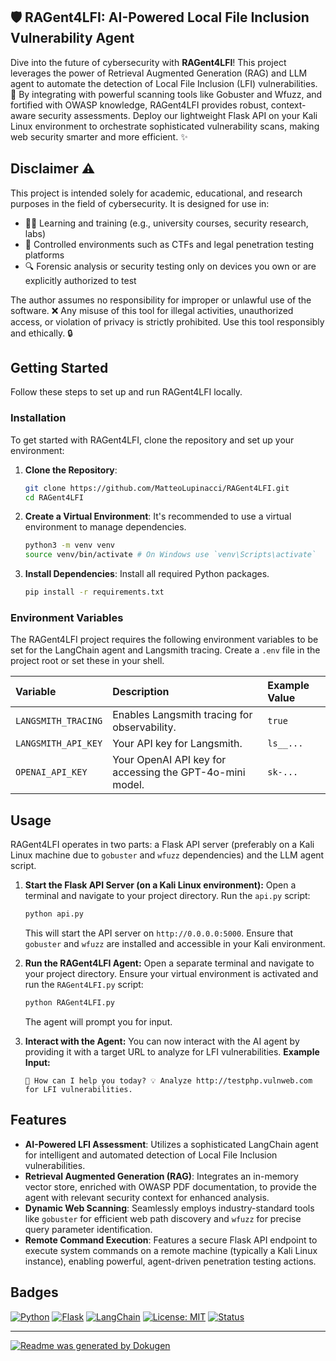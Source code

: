 ## 🛡️ RAGent4LFI: AI-Powered Local File Inclusion Vulnerability Agent

Dive into the future of cybersecurity with **RAGent4LFI**! This project leverages the power of Retrieval Augmented Generation (RAG) and LLM agent to automate the detection of Local File Inclusion (LFI) vulnerabilities. 🚀 By integrating with powerful scanning tools like Gobuster and Wfuzz, and fortified with OWASP knowledge, RAGent4LFI provides robust, context-aware security assessments. Deploy our lightweight Flask API on your Kali Linux environment to orchestrate sophisticated vulnerability scans, making web security smarter and more efficient. ✨

## Disclaimer ⚠️

This project is intended solely for academic, educational, and research purposes in the field of cybersecurity. It is designed for use in:
*	🧑‍🎓 Learning and training (e.g., university courses, security research, labs)
*	🎯 Controlled environments such as CTFs and legal penetration testing platforms
*	🔍 Forensic analysis or security testing only on devices you own or are explicitly authorized to test

The author assumes no responsibility for improper or unlawful use of the software. ❌ Any misuse of this tool for illegal activities, unauthorized access, or violation of privacy is strictly prohibited. Use this tool responsibly and ethically. 🔒

## Getting Started

Follow these steps to set up and run RAGent4LFI locally.

### Installation

To get started with RAGent4LFI, clone the repository and set up your environment:

1.  **Clone the Repository**:
    ```bash
    git clone https://github.com/MatteoLupinacci/RAGent4LFI.git
    cd RAGent4LFI
    ```

2.  **Create a Virtual Environment**:
    It's recommended to use a virtual environment to manage dependencies.
    ```bash
    python3 -m venv venv
    source venv/bin/activate # On Windows use `venv\Scripts\activate`
    ```

3.  **Install Dependencies**:
    Install all required Python packages.
    ```bash
    pip install -r requirements.txt
    ```

### Environment Variables

The RAGent4LFI project requires the following environment variables to be set for the LangChain agent and Langsmith tracing. Create a `.env` file in the project root or set these in your shell.

| Variable             | Description                                          | Example Value         |
| :------------------- | :--------------------------------------------------- | :-------------------- |
| `LANGSMITH_TRACING`  | Enables Langsmith tracing for observability.         | `true`                |
| `LANGSMITH_API_KEY`  | Your API key for Langsmith.                          | `ls__...`             |
| `OPENAI_API_KEY`     | Your OpenAI API key for accessing the GPT-4o-mini model. | `sk-...`              |

## Usage

RAGent4LFI operates in two parts: a Flask API server (preferably on a Kali Linux machine due to `gobuster` and `wfuzz` dependencies) and the LLM agent script.

1.  **Start the Flask API Server (on a Kali Linux environment):**
    Open a terminal and navigate to your project directory. Run the `api.py` script:
    ```bash
    python api.py
    ```
    This will start the API server on `http://0.0.0.0:5000`. Ensure that `gobuster` and `wfuzz` are installed and accessible in your Kali environment.

2.  **Run the RAGent4LFI Agent:**
    Open a separate terminal and navigate to your project directory. Ensure your virtual environment is activated and run the `RAGent4LFI.py` script:
    ```bash
    python RAGent4LFI.py
    ```
    The agent will prompt you for input.

3.  **Interact with the Agent:**
    You can now interact with the AI agent by providing it with a target URL to analyze for LFI vulnerabilities.
    **Example Input:**
    ```
    🤖 How can I help you today? 💡 Analyze http://testphp.vulnweb.com for LFI vulnerabilities.
    ```

## Features

*   **AI-Powered LFI Assessment**: Utilizes a sophisticated LangChain agent for intelligent and automated detection of Local File Inclusion vulnerabilities.
*   **Retrieval Augmented Generation (RAG)**: Integrates an in-memory vector store, enriched with OWASP PDF documentation, to provide the agent with relevant security context for enhanced analysis.
*   **Dynamic Web Scanning**: Seamlessly employs industry-standard tools like `gobuster` for efficient web path discovery and `wfuzz` for precise query parameter identification.
*   **Remote Command Execution**: Features a secure Flask API endpoint to execute system commands on a remote machine (typically a Kali Linux instance), enabling powerful, agent-driven penetration testing actions.

## Badges

[![Python](https://img.shields.io/badge/Python-3.9+-blue?style=for-the-badge&logo=python&logoColor=white)](https://www.python.org/)
[![Flask](https://img.shields.io/badge/Flask-2.3.x-black?style=for-the-badge&logo=flask&logoColor=white)](https://flask.palletsprojects.com/)
[![LangChain](https://img.shields.io/badge/LangChain-latest-green?style=for-the-badge&logo=openai&logoColor=white)](https://www.langchain.com/)
[![License: MIT](https://img.shields.io/badge/License-MIT-yellow.svg?style=for-the-badge)](https://opensource.org/licenses/MIT)
[![Status](https://img.shields.io/badge/Status-Active-brightgreen?style=for-the-badge)](https://github.com/yourusername/RAGent4LFI)

---

[![Readme was generated by Dokugen](https://img.shields.io/badge/Readme%20was%20generated%20by-Dokugen-brightgreen)](https://www.npmjs.com/package/dokugen)
